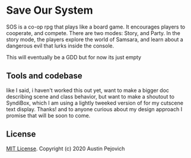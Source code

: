 # Save Our System

SOS is a co-op rpg that plays like a board game. It encourages players to cooperate, and compete. There are two modes: Story, and Party. In the story mode, the players explore the world of Samsara, and learn about a dangerous evil that lurks inside the console.

This will eventually be a GDD but for now its just empty




## Tools and codebase
like I said, i haven't worked this out yet, want to make a bigger doc describing scene and class behavior, but want to make a shoutout to SyndiBox, which I am using a lightly tweeked version of for my cutscene text display. Thanks! and to anyone curious about my design approach I promise that will be soon to come.

## License

[MIT License](LICENSE). Copyright (c) 2020 Austin Pejovich
